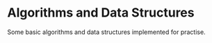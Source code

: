 # Algorithms and Data Structures
Some basic algorithms and data structures implemented for practise.
